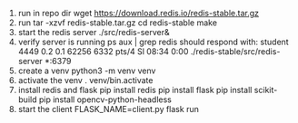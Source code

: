 1. run in repo dir
    wget https://download.redis.io/redis-stable.tar.gz
2. run
    tar -xzvf redis-stable.tar.gz
    cd redis-stable
    make
3. start the redis server
    ./src/redis-server&
4. verify server is running
    ps aux | grep redis
    should respond with:
        student    4449  0.2  0.1  62256  6332 pts/4    Sl   08:34   0:00 ./redis-stable/src/redis-server *:6379
5. create a venv 
    python3 -m venv venv
6. activate the venv
    . venv/bin.activate
7. install redis and flask
    pip install redis 
    pip install flask 
    pip install scikit-build
    pip install opencv-python-headless
8. start the client 
    FLASK_NAME=client.py flask run